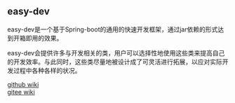 ## easy-dev

easy-dev是一个基于Spring-boot的通用的快速开发框架，通过jar依赖的形式达到开箱即用的效果。

easy-dev会提供许多与开发相关的类，用户可以选择性地使用这些类来提高自己的开发效率。与此同时，这些类尽量地被设计成了可灵活进行拓展，以应对实际开发过程中各种各样的状况。

[github wiki](https://github.com/taccisum/easy-dev/wiki)\
[gitee wiki](https://gitee.com/taccisum/EasyDev/wikis/Home)
